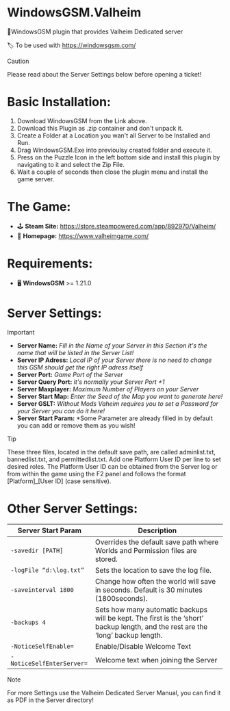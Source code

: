 # WindowsGSM.Valheim
 🧩WindowsGSM plugin that provides Valheim Dedicated server

 🏷️ To be used with https://windowsgsm.com/ 

> [!CAUTION]
> Please read about the Server Settings below before opening a ticket!

# Basic Installation: 
1. Download  WindowsGSM from the Link above.
2. Download this Plugin as .zip container and don't unpack it.
3. Create a Folder at a Location you wan't all Server to be Installed and Run.
4. Drag WindowsGSM.Exe into previoulsy created folder and execute it.
5. Press on the Puzzle Icon in the left bottom side and install this plugin by navigating to it and select the Zip File.
6. Wait a couple of seconds then close the plugin menu and install the game server.


# The Game:
- 🕹️ **Steam Site:** https://store.steampowered.com/app/892970/Valheim/
- 📁 **Homepage:** https://www.valheimgame.com/

# Requirements:
- 🖥️ **WindowsGSM** >= 1.21.0

# Server Settings:
> [!IMPORTANT]
>- **Server Name:** *Fill in the Name of your Server in this Section it's the name that will be listed in the Server List!*
>- **Server IP Adress:** *Local IP of your Server there is no need to change this GSM should get the right IP adress itself*
>- **Server Port:** *Game Port of the Server*
>- **Server Query Port:** *it's normally your Server Port +1*
>- **Server Maxplayer:** *Maximum Number of Players on your Server*
>- **Server Start Map:** *Enter the Seed of the Map you want to generate here!*
>- **Server GSLT:** *Without Mods Vaheim requires you to set a Password for your Server you can do it here!*
>- **Server Start Param:** *Some Parameter are already filled in by default you can add or remove them as you wish! 

> [!TIP]
>  These three files, located in the default save path, are called adminlist.txt,
> bannedlist.txt, and permittedlist.txt. Add one Platform User ID per line to set
> desired roles. The Platform User ID can be obtained from the Server log or from within the
> game using the F2 panel and follows the format [Platform]_[User ID] (case sensitive).

# Other Server Settings:
| Server Start Param| Description |
| --- | --- | 
| `-savedir [PATH]` | Overrides the default save path where Worlds and Permission files are stored. |
| `-logFile “d:\log.txt”` |  Sets the location to save the log file. | 
| `-saveinterval 1800` |  Change how often the world will save in seconds. Default is 30 minutes (1800seconds). |
| `-backups 4` |  Sets how many automatic backups will be kept. The first is the ‘short’ backup length, and the rest are the ‘long’ backup length.|
| `-NoticeSelfEnable=` | Enable/Disable Welcome Text | -NoticeSelfEnable=true |
| `-NoticeSelfEnterServer=` | Welcome text when joining the Server | NoticeSelfEnterServer="Welcome to my Server!" |


> [!NOTE]
>For more Settings use the Valheim Dedicated Server Manual, you can find it as PDF in the Server directory!

